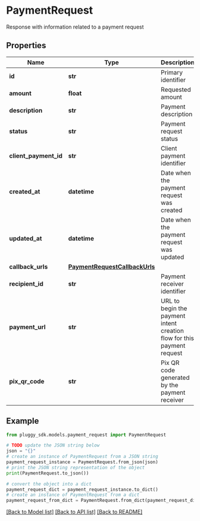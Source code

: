 # PaymentRequest

Response with information related to a payment request

## Properties

Name | Type | Description | Notes
------------ | ------------- | ------------- | -------------
**id** | **str** | Primary identifier | 
**amount** | **float** | Requested amount | 
**description** | **str** | Payment description | [optional] 
**status** | **str** | Payment request status | 
**client_payment_id** | **str** | Client payment identifier | [optional] 
**created_at** | **datetime** | Date when the payment request was created | 
**updated_at** | **datetime** | Date when the payment request was updated | 
**callback_urls** | [**PaymentRequestCallbackUrls**](PaymentRequestCallbackUrls.md) |  | [optional] 
**recipient_id** | **str** | Payment receiver identifier | [optional] 
**payment_url** | **str** | URL to begin the payment intent creation flow for this payment request | 
**pix_qr_code** | **str** | Pix QR code generated by the payment receiver | [optional] 

## Example

```python
from pluggy_sdk.models.payment_request import PaymentRequest

# TODO update the JSON string below
json = "{}"
# create an instance of PaymentRequest from a JSON string
payment_request_instance = PaymentRequest.from_json(json)
# print the JSON string representation of the object
print(PaymentRequest.to_json())

# convert the object into a dict
payment_request_dict = payment_request_instance.to_dict()
# create an instance of PaymentRequest from a dict
payment_request_from_dict = PaymentRequest.from_dict(payment_request_dict)
```
[[Back to Model list]](../README.md#documentation-for-models) [[Back to API list]](../README.md#documentation-for-api-endpoints) [[Back to README]](../README.md)



